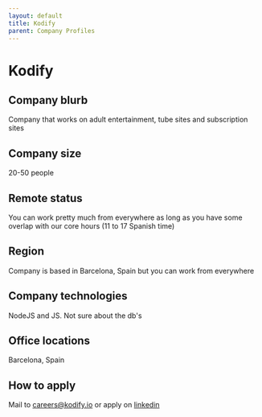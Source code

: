 ```yaml
---
layout: default
title: Kodify
parent: Company Profiles
---
```


# Kodify

## Company blurb

Company that works on adult entertainment, tube sites and subscription sites

## Company size

20-50 people

## Remote status

You can work pretty much from everywhere as long as you have some overlap with
our core hours (11 to 17 Spanish time)

## Region

Company is based in Barcelona, Spain but you can work from everywhere

## Company technologies

NodeJS and JS. Not sure about the db's

## Office locations

Barcelona, Spain

## How to apply

Mail to careers@kodify.io or apply on [linkedin](https://www.linkedin.com/jobs/search?f_C=2771097&locationType=Y&trk=careers_promo_module_see_jobs)
